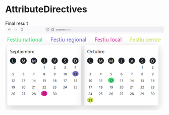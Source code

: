 # AttributeDirectives

Final result
![Screenshot of the app](./apps/AttributeDirectives/src/assets/FinalResult.png)
